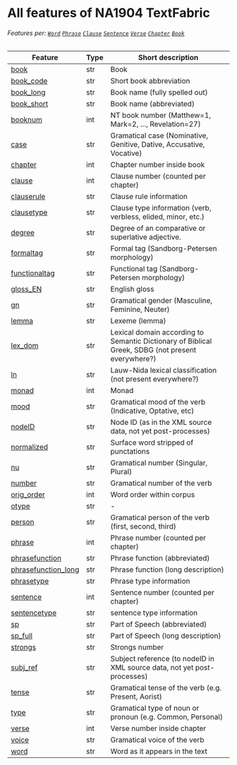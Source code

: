 # All features of NA1904 TextFabric
###### Features per: [`Word`](wordnodefeatures.md) [`Phrase`](phrasenodefeatures.md) [`Clause`](clausenodefeatures.md) [`Sentence`](sentencenodefeatures.md) [`Verse`](versenodefeatures.md) [`Chapter`](chapternodefeatures.md) [`Book`](booknodefeatures.md)

Feature | Type | Short description
--- | --- | ---
[book](book.md) | str | Book
[book_code](book_code.md) | str | Short book abbreviation
[book_long](book_long.md) | str |  Book name (fully spelled out)
[book_short](book_short.md) | str | Book name (abbreviated)
[booknum](booknum.md) | int |  NT book number (Matthew=1, Mark=2, ..., Revelation=27)
[case](case.md) | str | Gramatical case (Nominative, Genitive, Dative, Accusative, Vocative)
[chapter](chapter.md) | int | Chapter number inside book
[clause](clause.md) | int | Clause number (counted per chapter)
[clauserule](clauserule.md) | str | Clause rule information
[clausetype](clausetype.md) | str | Clause type information (verb, verbless, elided, minor, etc.)
[degree](degree.md) | str | Degree of an comparative or superlative adjective.
[formaltag](formaltag.md) | str | Formal tag (Sandborg-Petersen morphology)
[functionaltag](functionaltag.md) | str | Functional tag (Sandborg-Petersen morphology)
[gloss_EN](gloss_EN.md) | str | English gloss
[gn](gn.md) | str | Gramatical gender (Masculine, Feminine, Neuter)
[lemma](lemma.md) | str | Lexeme (lemma)
[lex_dom](lex_dom.md) | str | Lexical domain according to Semantic Dictionary of Biblical Greek, SDBG (not present everywhere?)
[ln](ln.md) | str | Lauw-Nida lexical classification (not present everywhere?)
[monad](monad.md) | int | Monad
[mood](mood.md) | str | Gramatical mood of the verb (Indicative, Optative, etc)
[nodeID](nodeID.md) | str | Node ID (as in the XML source data, not yet post-processes)
[normalized](normalized.md) | str | Surface word stripped of punctations
[nu](nu.md) | str | Gramatical number (Singular, Plural)
[number](number.md) | str | Gramatical number of the verb
[orig_order](orig_order.md) | int | Word order within corpus
[otype](otype.md) | str | - 
[person](person.md) | str | Gramatical person of the verb (first, second, third)
[phrase](phrase.md) | int | Phrase number (counted per chapter)
[phrasefunction](phrasefunction.md) | str | Phrase function (abbreviated)
[phrasefunction_long](phrasefunction_long.md) | str | Phrase function (long description)
[phrasetype](phrasetype.md) | str | Phrase type information
[sentence](sentence.md) | int | Sentence number (counted per chapter)
[sentencetype](sentencetype.md) | str |  sentence type information
[sp](sp.md) | str | Part of Speech (abbreviated)
[sp_full](sp_full.md) | str | Part of Speech (long description)
[strongs](strongs.md) | str | Strongs number
[subj_ref](subj_ref.md) | str | Subject reference (to nodeID in XML source data, not yet post-processes)
[tense](tense.md) | str | Gramatical tense of the verb (e.g. Present, Aorist)
[type](type.md) | str | Gramatical type of noun or pronoun (e.g. Common, Personal)
[verse](verse.md) | int | Verse number inside chapter
[voice](voice.md) | str | Gramatical voice of the verb
[word](word.md) | str | Word as it appears in the text
